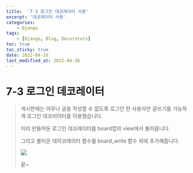 ```yaml
---
title:  '7-3 로그인 데코레이터 사용' 
excerpt: '데코레이터 사용' 
categories: 
    - Django 
tags:
    - [Django, Blog, Decorators]
toc: true
toc_sticky: true
date: 2022-04-26
last_modified_at: 2022-04-26
---
```

# 7-3 로그인 데코레이터

> 게시판에는 아무나 글을 작성할 수 없도록 로그인 한 사용자만 글쓰기를 가능하게 로그인 데코러이터를 이용했습니다.
>
> 미리 만들어둔 로그인 데코레이터를 board앱의 view에서 불러옵니다.
>
> 그리고 불러온 데이코레이터 함수를 board_write 함수 위에 추가해줍니다.
>
> ![](https://img1.daumcdn.net/thumb/R1280x0/?scode=mtistory2&fname=https%3A%2F%2Fblog.kakaocdn.net%2Fdn%2FdGKYZK%2FbtqTvRcKLHm%2FvgYwBKyIpIBDvpxfWkiENk%2Fimg.png)
>
> 끝~


